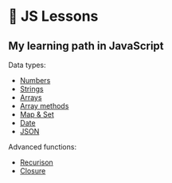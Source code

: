 # 📜 JS Lessons

## My learning path in JavaScript

Data types:

- [Numbers](https://github.com/Poccu/js-lessons/blob/master/numbers.js "Числа")
- [Strings](https://github.com/Poccu/js-lessons/blob/master/strings.js "Строки")
- [Arrays](https://github.com/Poccu/js-lessons/blob/master/arrays.js "Массивы")
- [Array methods](https://github.com/Poccu/js-lessons/blob/master/array_methods.js "Методы массивов")
- [Map & Set](https://github.com/Poccu/js-lessons/blob/master/map_set.js "Map и Set")
- [Date](https://github.com/Poccu/js-lessons/blob/master/date.js "Дата и время")
- [JSON](https://github.com/Poccu/js-lessons/blob/master/json.js "Формат JSON")

Advanced functions:

- [Recurison](https://github.com/Poccu/js-lessons/blob/master/recursion.js "Рекурсия и стек")
- [Closure](https://github.com/Poccu/js-lessons/blob/master/closure.js "Замыкание")
